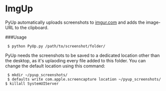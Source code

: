 ImgUp
=====

PyUp automatically uploads screenshots to [imgur.com](http://imgur.com/) and adds the image-URL to the clipboard.

###Usage

``` $ python PyUp.py /path/to/screenshot/folder/```

PyUp needs the screenshots to be saved to a dedicated location other than the desktop, as it's uplaoding every file added to this folder. 
You can change the default location using this command:


``` $ mkdir ~/pyup_screenshots/```<br>
``` $ defaults write com.apple.screencapture location ~/pyup_screenshots/```
``` $ killall SystemUIServer ```
